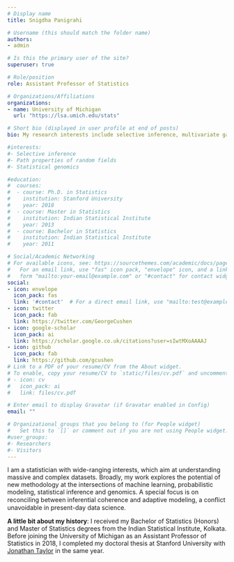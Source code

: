 ```yaml
---
# Display name
title: Snigdha Panigrahi

# Username (this should match the folder name)
authors:
- admin

# Is this the primary user of the site?
superuser: true

# Role/position
role: Assistant Professor of Statistics

# Organizations/Affiliations
organizations:
- name: University of Michigan
  url: "https://lsa.umich.edu/stats"

# Short bio (displayed in user profile at end of posts)
bio: My research interests include selective inference, multivariate gaussian processes and applications in statistical genomics.

#interests:
#- Selective inference
#- Path properties of random fields
#- Statistical genomics

#education:
#  courses:
#  - course: Ph.D. in Statistics
#    institution: Stanford University
#    year: 2018
#  - course: Master in Statistics
#    institution: Indian Statistical Institute
#    year: 2013
#  - course: Bachelor in Statistics
#    institution: Indian Statistical Institute
#    year: 2011

# Social/Academic Networking
# For available icons, see: https://sourcethemes.com/academic/docs/page-builder/#icons
#   For an email link, use "fas" icon pack, "envelope" icon, and a link in the
#   form "mailto:your-email@example.com" or "#contact" for contact widget.
social:
- icon: envelope
  icon_pack: fas
  link: '#contact'  # For a direct email link, use "mailto:test@example.org".
- icon: twitter
  icon_pack: fab
  link: https://twitter.com/GeorgeCushen
- icon: google-scholar
  icon_pack: ai
  link: https://scholar.google.co.uk/citations?user=sIwtMXoAAAAJ
- icon: github
  icon_pack: fab
  link: https://github.com/gcushen
# Link to a PDF of your resume/CV from the About widget.
# To enable, copy your resume/CV to `static/files/cv.pdf` and uncomment the lines below.
# - icon: cv
#   icon_pack: ai
#   link: files/cv.pdf

# Enter email to display Gravatar (if Gravatar enabled in Config)
email: ""

# Organizational groups that you belong to (for People widget)
#   Set this to `[]` or comment out if you are not using People widget.
#user_groups:
#- Researchers
#- Visitors
---
```


I am a statistician with wide-ranging interests, which aim at understanding massive and complex datasets. Broadly, my work explores the potential of new methodology at the intersections of machine learning, probabilistic modeling, statistical inference and genomics. A special focus is on reconciling between inferential coherence and adaptive modeling, a conﬂict unavoidable in present-day data science. 

**A little bit about my history**: I received my Bachelor of Statistics (Honors) and Master of Statistics degrees from the Indian Statistical Institute, Kolkata. Before joining the University of Michigan as an Assistant Professor of Statistics in 2018, I completed my doctoral thesis at Stanford University with [Jonathan Taylor](http://statweb.stanford.edu/~jtaylo/) in the same year. 

